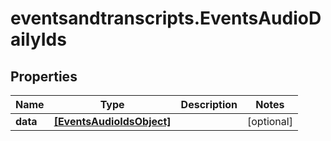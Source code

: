 # eventsandtranscripts.EventsAudioDailyIds

## Properties

Name | Type | Description | Notes
------------ | ------------- | ------------- | -------------
**data** | [**[EventsAudioIdsObject]**](EventsAudioIdsObject.md) |  | [optional] 


